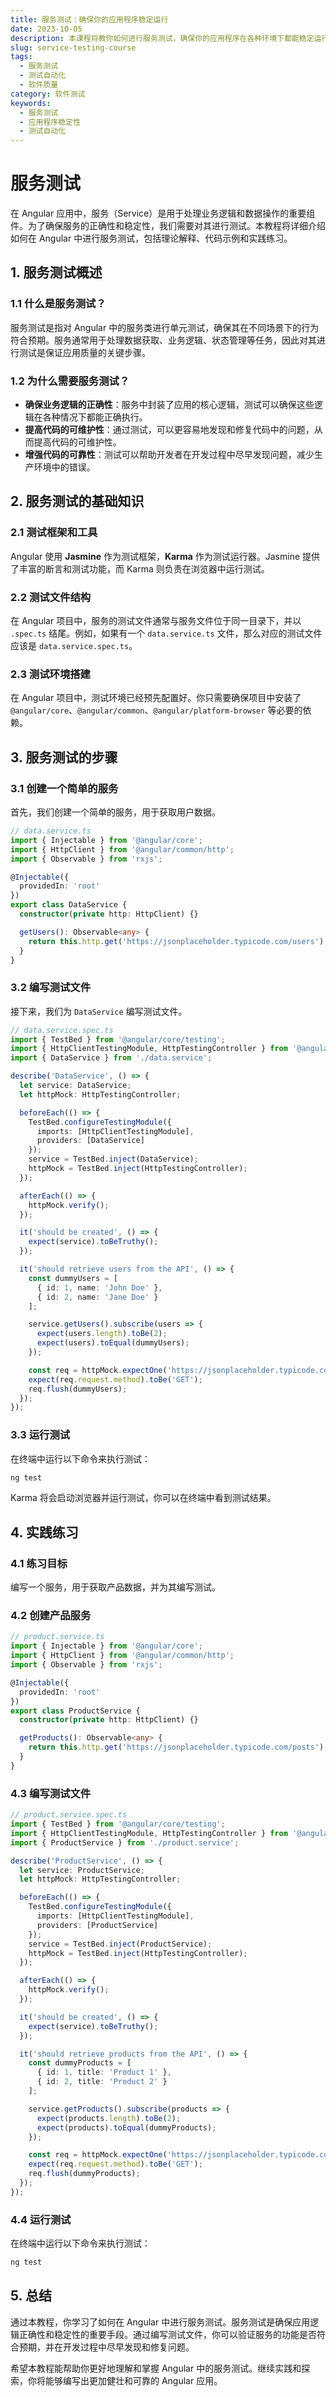 ```yaml
---
title: 服务测试：确保你的应用程序稳定运行
date: 2023-10-05
description: 本课程将教你如何进行服务测试，确保你的应用程序在各种环境下都能稳定运行，提升用户体验和系统可靠性。
slug: service-testing-course
tags:
  - 服务测试
  - 测试自动化
  - 软件质量
category: 软件测试
keywords:
  - 服务测试
  - 应用程序稳定性
  - 测试自动化
---
```


# 服务测试

在 Angular 应用中，服务（Service）是用于处理业务逻辑和数据操作的重要组件。为了确保服务的正确性和稳定性，我们需要对其进行测试。本教程将详细介绍如何在 Angular 中进行服务测试，包括理论解释、代码示例和实践练习。

## 1. 服务测试概述

### 1.1 什么是服务测试？

服务测试是指对 Angular 中的服务类进行单元测试，确保其在不同场景下的行为符合预期。服务通常用于处理数据获取、业务逻辑、状态管理等任务，因此对其进行测试是保证应用质量的关键步骤。

### 1.2 为什么需要服务测试？

- **确保业务逻辑的正确性**：服务中封装了应用的核心逻辑，测试可以确保这些逻辑在各种情况下都能正确执行。
- **提高代码的可维护性**：通过测试，可以更容易地发现和修复代码中的问题，从而提高代码的可维护性。
- **增强代码的可靠性**：测试可以帮助开发者在开发过程中尽早发现问题，减少生产环境中的错误。

## 2. 服务测试的基础知识

### 2.1 测试框架和工具

Angular 使用 **Jasmine** 作为测试框架，**Karma** 作为测试运行器。Jasmine 提供了丰富的断言和测试功能，而 Karma 则负责在浏览器中运行测试。

### 2.2 测试文件结构

在 Angular 项目中，服务的测试文件通常与服务文件位于同一目录下，并以 `.spec.ts` 结尾。例如，如果有一个 `data.service.ts` 文件，那么对应的测试文件应该是 `data.service.spec.ts`。

### 2.3 测试环境搭建

在 Angular 项目中，测试环境已经预先配置好。你只需要确保项目中安装了 `@angular/core`、`@angular/common`、`@angular/platform-browser` 等必要的依赖。

## 3. 服务测试的步骤

### 3.1 创建一个简单的服务

首先，我们创建一个简单的服务，用于获取用户数据。

```typescript
// data.service.ts
import { Injectable } from '@angular/core';
import { HttpClient } from '@angular/common/http';
import { Observable } from 'rxjs';

@Injectable({
  providedIn: 'root'
})
export class DataService {
  constructor(private http: HttpClient) {}

  getUsers(): Observable<any> {
    return this.http.get('https://jsonplaceholder.typicode.com/users');
  }
}
```

### 3.2 编写测试文件

接下来，我们为 `DataService` 编写测试文件。

```typescript
// data.service.spec.ts
import { TestBed } from '@angular/core/testing';
import { HttpClientTestingModule, HttpTestingController } from '@angular/common/http/testing';
import { DataService } from './data.service';

describe('DataService', () => {
  let service: DataService;
  let httpMock: HttpTestingController;

  beforeEach(() => {
    TestBed.configureTestingModule({
      imports: [HttpClientTestingModule],
      providers: [DataService]
    });
    service = TestBed.inject(DataService);
    httpMock = TestBed.inject(HttpTestingController);
  });

  afterEach(() => {
    httpMock.verify();
  });

  it('should be created', () => {
    expect(service).toBeTruthy();
  });

  it('should retrieve users from the API', () => {
    const dummyUsers = [
      { id: 1, name: 'John Doe' },
      { id: 2, name: 'Jane Doe' }
    ];

    service.getUsers().subscribe(users => {
      expect(users.length).toBe(2);
      expect(users).toEqual(dummyUsers);
    });

    const req = httpMock.expectOne('https://jsonplaceholder.typicode.com/users');
    expect(req.request.method).toBe('GET');
    req.flush(dummyUsers);
  });
});
```

### 3.3 运行测试

在终端中运行以下命令来执行测试：

```bash
ng test
```

Karma 将会启动浏览器并运行测试，你可以在终端中看到测试结果。

## 4. 实践练习

### 4.1 练习目标

编写一个服务，用于获取产品数据，并为其编写测试。

### 4.2 创建产品服务

```typescript
// product.service.ts
import { Injectable } from '@angular/core';
import { HttpClient } from '@angular/common/http';
import { Observable } from 'rxjs';

@Injectable({
  providedIn: 'root'
})
export class ProductService {
  constructor(private http: HttpClient) {}

  getProducts(): Observable<any> {
    return this.http.get('https://jsonplaceholder.typicode.com/posts');
  }
}
```

### 4.3 编写测试文件

```typescript
// product.service.spec.ts
import { TestBed } from '@angular/core/testing';
import { HttpClientTestingModule, HttpTestingController } from '@angular/common/http/testing';
import { ProductService } from './product.service';

describe('ProductService', () => {
  let service: ProductService;
  let httpMock: HttpTestingController;

  beforeEach(() => {
    TestBed.configureTestingModule({
      imports: [HttpClientTestingModule],
      providers: [ProductService]
    });
    service = TestBed.inject(ProductService);
    httpMock = TestBed.inject(HttpTestingController);
  });

  afterEach(() => {
    httpMock.verify();
  });

  it('should be created', () => {
    expect(service).toBeTruthy();
  });

  it('should retrieve products from the API', () => {
    const dummyProducts = [
      { id: 1, title: 'Product 1' },
      { id: 2, title: 'Product 2' }
    ];

    service.getProducts().subscribe(products => {
      expect(products.length).toBe(2);
      expect(products).toEqual(dummyProducts);
    });

    const req = httpMock.expectOne('https://jsonplaceholder.typicode.com/posts');
    expect(req.request.method).toBe('GET');
    req.flush(dummyProducts);
  });
});
```

### 4.4 运行测试

在终端中运行以下命令来执行测试：

```bash
ng test
```

## 5. 总结

通过本教程，你学习了如何在 Angular 中进行服务测试。服务测试是确保应用逻辑正确性和稳定性的重要手段。通过编写测试文件，你可以验证服务的功能是否符合预期，并在开发过程中尽早发现和修复问题。

希望本教程能帮助你更好地理解和掌握 Angular 中的服务测试。继续实践和探索，你将能够编写出更加健壮和可靠的 Angular 应用。